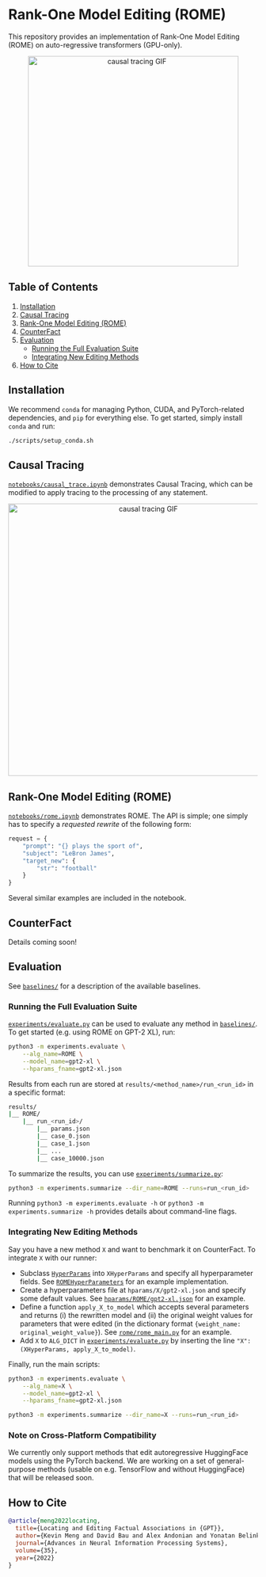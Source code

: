# Rank-One Model Editing (ROME)

This repository provides an implementation of Rank-One Model Editing (ROME) on auto-regressive transformers (GPU-only).

<p align="center">
    <img src="https://rome.baulab.info/images/eiftower-crop.svg" alt="causal tracing GIF" width="425px" />
</p>

## Table of Contents
1. [Installation](#installation)
2. [Causal Tracing](#causal-tracing)
3. [Rank-One Model Editing (ROME)](#rank-one-model-editing-rome-1)
4. [CounterFact](#counterfact)
5. [Evaluation](#evaluation)
    * [Running the Full Evaluation Suite](#running-the-full-evaluation-suite)
    * [Integrating New Editing Methods](#integrating-new-editing-methods)
6. [How to Cite](#how-to-cite)

## Installation

We recommend `conda` for managing Python, CUDA, and PyTorch-related dependencies, and `pip` for everything else. To get started, simply install `conda` and run:
```bash
./scripts/setup_conda.sh
```

## Causal Tracing

[`notebooks/causal_trace.ipynb`](notebooks/causal_trace.ipynb) demonstrates Causal Tracing, which can be modified to apply tracing to the processing of any statement.

<p align="center">
    <img src="https://thevisible.net/u/davidbau/romeweb/small-fast-ct-animation.gif" alt="causal tracing GIF" width="550px" />
</p>

## Rank-One Model Editing (ROME)

<!-- We provide a simple interactive notebook demonstrating ROME. -->

<!-- ### Second-Moment Key Statistics

**warning this is probably wrong; fixing later.**

First, key statistics must be collected. The `rome` package contains a `layer_stats` module for computing and caching key statistics. See [rome/layer_stats.py](rome/layer_stats.py) for additional flags, but the basic logic can be executed with the following commands:

GPT-2 XL:
```bash
python -m rome.layer_stats --layer_num=17 --model_name=gpt2-xl
```

GPT-J:
```bash
python -m rome.layer_stats --layer_num=10 --model_name=EleutherAI/gpt-j-6B
```

### ROME Model Rewriting -->

[`notebooks/rome.ipynb`](notebooks/rome.ipynb) demonstrates ROME. The API is simple; one simply has to specify a *requested rewrite* of the following form:

```python
request = {
    "prompt": "{} plays the sport of",
    "subject": "LeBron James",
    "target_new": {
        "str": "football"
    }
}
```

Several similar examples are included in the notebook.

## CounterFact

Details coming soon!

## Evaluation

See [`baselines/`](baselines/) for a description of the available baselines.

### Running the Full Evaluation Suite

[`experiments/evaluate.py`](experiments/evaluate.py) can be used to evaluate any method in [`baselines/`](baselines/).
To get started (e.g. using ROME on GPT-2 XL), run:
```bash
python3 -m experiments.evaluate \
    --alg_name=ROME \
    --model_name=gpt2-xl \
    --hparams_fname=gpt2-xl.json
```

Results from each run are stored at `results/<method_name>/run_<run_id>` in a specific format:
```bash
results/
|__ ROME/
    |__ run_<run_id>/
        |__ params.json
        |__ case_0.json
        |__ case_1.json
        |__ ...
        |__ case_10000.json
```

To summarize the results, you can use [`experiments/summarize.py`](experiments/summarize.py):
```bash
python3 -m experiments.summarize --dir_name=ROME --runs=run_<run_id>
```

Running `python3 -m experiments.evaluate -h` or `python3 -m experiments.summarize -h` provides details about command-line flags.

### Integrating New Editing Methods

<!-- Say you have a new method `X` and want to benchmark it on CounterFact. Here's a checklist for evaluating `X`:
- The public method that evaluates a model on each CounterFact record is [`compute_rewrite_quality`](experiments/py/eval_utils.py); see [the source code](experiments/py/eval_utils.py) for details.
- In your evaluation script, you should call `compute_rewrite_quality` once with an unedited model and once with a model that has been edited with `X`. Each time, the function returns a dictionary. -->

Say you have a new method `X` and want to benchmark it on CounterFact. To integrate `X` with our runner:
- Subclass [`HyperParams`](util/hparams.py) into `XHyperParams` and specify all hyperparameter fields. See [`ROMEHyperParameters`](rome/rome_hparams.py) for an example implementation.
- Create a hyperparameters file at `hparams/X/gpt2-xl.json` and specify some default values. See [`hparams/ROME/gpt2-xl.json`](hparams/ROME/gpt2-xl.json) for an example.
- Define a function `apply_X_to_model` which accepts several parameters and returns (i) the rewritten model and (ii) the original weight values for parameters that were edited (in the dictionary format `{weight_name: original_weight_value}`). See [`rome/rome_main.py`](rome/rome_main.py) for an example.
- Add `X` to `ALG_DICT` in [`experiments/evaluate.py`](experiments/evaluate.py) by inserting the line `"X": (XHyperParams, apply_X_to_model)`.

Finally, run the main scripts:
```bash
python3 -m experiments.evaluate \
    --alg_name=X \
    --model_name=gpt2-xl \
    --hparams_fname=gpt2-xl.json

python3 -m experiments.summarize --dir_name=X --runs=run_<run_id>
```

### Note on Cross-Platform Compatibility

We currently only support methods that edit autoregressive HuggingFace models using the PyTorch backend. We are working on a set of general-purpose methods (usable on e.g. TensorFlow and without HuggingFace) that will be released soon.

<!-- 
Each method is customizable through a set of hyperparameters. For ROME, they are defined in `rome/hparams.py`. At runtime, you must specify a configuration of hyperparams through a `.json` file located in `hparams/<method_name>`. Check out [`hparams/ROME/default.json`](hparams/ROME/default.json) for an example.

At runtime, you must specify two command-line arguments: the method name, and the filename of the hyperparameters `.json` file.
```bash
python3 -m experiments.evaluate --alg_name=ROME --hparams_fname=default.json
```

Running the following command will yield `dict` run summaries:
```bash
python3 -m experiments/summarize --alg_name=ROME --run_name=run_001
``` -->

## How to Cite

```bibtex
@article{meng2022locating,
  title={Locating and Editing Factual Associations in {GPT}},
  author={Kevin Meng and David Bau and Alex Andonian and Yonatan Belinkov},
  journal={Advances in Neural Information Processing Systems},
  volume={35},
  year={2022}
}
```
